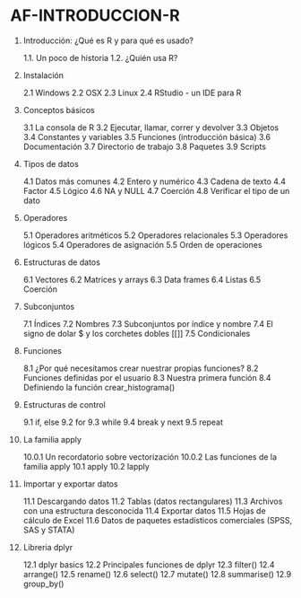 # AF-INTRODUCCION-R

1. Introducción: ¿Qué es R y para qué es usado?

    1.1. Un poco de historia
    1.2. ¿Quién usa R?

2. Instalación

    2.1 Windows
    2.2 OSX
    2.3 Linux
    2.4 RStudio - un IDE para R

3. Conceptos básicos

    3.1 La consola de R
    3.2 Ejecutar, llamar, correr y devolver
    3.3 Objetos
    3.4 Constantes y variables
    3.5 Funciones (introducción básica)
    3.6 Documentación
    3.7 Directorio de trabajo
    3.8 Paquetes
    3.9 Scripts

4. Tipos de datos

    4.1 Datos más comunes
    4.2 Entero y numérico
    4.3 Cadena de texto
    4.4 Factor
    4.5 Lógico
    4.6 NA y NULL
    4.7 Coerción
    4.8 Verificar el tipo de un dato

5. Operadores

    5.1 Operadores aritméticos
    5.2 Operadores relacionales
    5.3 Operadores lógicos
    5.4 Operadores de asignación
    5.5 Orden de operaciones

6. Estructuras de datos

    6.1 Vectores
    6.2 Matrices y arrays
    6.3 Data frames
    6.4 Listas
    6.5 Coerción

7. Subconjuntos

    7.1 Índices
    7.2 Nombres
    7.3 Subconjuntos por índice y nombre
    7.4 El signo de dolar $ y los corchetes dobles [[]]
    7.5 Condicionales

8. Funciones

    8.1 ¿Por qué necesitamos crear nuestrar propias funciones?
    8.2 Funciones definidas por el usuario
    8.3 Nuestra primera función
    8.4 Definiendo la función crear_histograma()

9. Estructuras de control

    9.1 if, else
    9.2 for
    9.3 while
    9.4 break y next
    9.5 repeat

10. La familia apply

    10.0.1 Un recordatorio sobre vectorización
    10.0.2 Las funciones de la familia apply
    10.1 apply
    10.2 lapply

11. Importar y exportar datos

    11.1 Descargando datos
    11.2 Tablas (datos rectangulares)
    11.3 Archivos con una estructura desconocida
    11.4 Exportar datos
    11.5 Hojas de cálculo de Excel
    11.6 Datos de paquetes estadísticos comerciales (SPSS, SAS y STATA)

12. Libreria dplyr

    12.1 dplyr basics
    12.2 Principales funciones de dplyr
    12.3 filter()
    12.4 arrange()
    12.5 rename()
    12.6 select()
    12.7 mutate()
    12.8 summarise()
    12.9 group_by()


